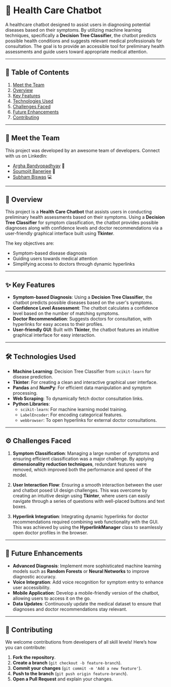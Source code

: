 # 🏥 Health Care Chatbot

A healthcare chatbot designed to assist users in diagnosing potential diseases based on their symptoms. By utilizing machine learning techniques, specifically a **Decision Tree Classifier**, the chatbot predicts possible health conditions and suggests relevant medical professionals for consultation. The goal is to provide an accessible tool for preliminary health assessments and guide users toward appropriate medical attention.

---

## 📄 Table of Contents

1. [Meet the Team](#-meet-the-team)
2. [Overview](#-overview)
3. [Key Features](#-key-features)
4. [Technologies Used](#-technologies-used)
5. [Challenges Faced](#-challenges-faced)
6. [Future Enhancements](#-future-enhancements)
7. [Contributing](#-contributing)


---

## 👥 Meet the Team

This project was developed by an awesome team of developers. Connect with us on LinkedIn:

- [Argha Bandyopadhyay](https://www.linkedin.com/in/argha-bandyopadhyay-a856b5292/) 🌟
- [Soumojit Banerjee](https://www.linkedin.com/in/soumojit-banerjee-4914b3228/) 🚀
- [Subham Biswas](https://www.linkedin.com/in/subham-biswas-768b47255/) 💻

---

## 📝 Overview

This project is a **Health Care Chatbot** that assists users in conducting preliminary health assessments based on their symptoms. Using a **Decision Tree Classifier** for symptom classification, the chatbot provides possible diagnoses along with confidence levels and doctor recommendations via a user-friendly graphical interface built using **Tkinter**. 

The key objectives are:
- Symptom-based disease diagnosis
- Guiding users towards medical attention
- Simplifying access to doctors through dynamic hyperlinks

---

## ✨ Key Features

- **Symptom-based Diagnosis**: Using a **Decision Tree Classifier**, the chatbot predicts possible diseases based on the user's symptoms.
- **Confidence Level Assessment**: The chatbot calculates a confidence level based on the number of matching symptoms.
- **Doctor Recommendation**: Suggests doctors for consultation, with hyperlinks for easy access to their profiles.
- **User-friendly GUI**: Built with **Tkinter**, the chatbot features an intuitive graphical interface for easy interaction.

---

## 🛠️ Technologies Used

- **Machine Learning**: Decision Tree Classifier from `scikit-learn` for disease prediction.
- **Tkinter**: For creating a clean and interactive graphical user interface.
- **Pandas** and **NumPy**: For efficient data manipulation and symptom processing.
- **Web Scraping**: To dynamically fetch doctor consultation links.
- **Python Libraries**:
  - `scikit-learn`: For machine learning model training.
  - `LabelEncoder`: For encoding categorical features.
  - `webbrowser`: To open hyperlinks for external doctor consultations.

---

## ⚙️ Challenges Faced

1. **Symptom Classification**: Managing a large number of symptoms and ensuring efficient classification was a major challenge. By applying **dimensionality reduction techniques**, redundant features were removed, which improved both the performance and speed of the model.
   
2. **User Interaction Flow**: Ensuring a smooth interaction between the user and chatbot posed UI design challenges. This was overcome by creating an intuitive design using **Tkinter**, where users can easily navigate through a series of questions with well-placed buttons and text boxes.

3. **Hyperlink Integration**: Integrating dynamic hyperlinks for doctor recommendations required combining web functionality with the GUI. This was achieved by using the **HyperlinkManager** class to seamlessly open doctor profiles in the browser.

---

## 🚀 Future Enhancements

- **Advanced Diagnosis**: Implement more sophisticated machine learning models such as **Random Forests** or **Neural Networks** to improve diagnostic accuracy.
- **Voice Integration**: Add voice recognition for symptom entry to enhance user accessibility.
- **Mobile Application**: Develop a mobile-friendly version of the chatbot, allowing users to access it on the go.
- **Data Updates**: Continuously update the medical dataset to ensure that diagnoses and doctor recommendations stay relevant.

---

## 🤝 Contributing

We welcome contributions from developers of all skill levels! Here’s how you can contribute:

1. **Fork the repository**.
2. **Create a branch** (`git checkout -b feature-branch`).
3. **Commit your changes** (`git commit -m 'Add a new feature'`).
4. **Push to the branch** (`git push origin feature-branch`).
5. **Open a Pull Request** and explain your changes.
